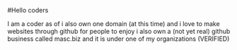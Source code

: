 #Hello coders

I am a coder as of i also own one domain (at this time) and i love to make websites through github for people to enjoy
i also own a (not yet real) github business called masc.biz and it is under one of my organizations (VERIFIED)
